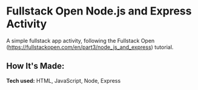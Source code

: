 # Fullstack Open Node.js and Express Activity 

A simple fullstack app activity, following the Fullstack Open (https://fullstackopen.com/en/part3/node_js_and_express) tutorial.


## How It's Made:

**Tech used:** HTML, JavaScript, Node, Express
